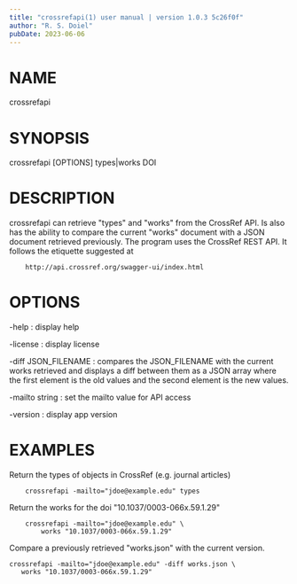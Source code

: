 ```yaml
---
title: "crossrefapi(1) user manual | version 1.0.3 5c26f0f"
author: "R. S. Doiel"
pubDate: 2023-06-06
---
```


# NAME

crossrefapi

# SYNOPSIS

crossrefapi [OPTIONS] types|works DOI

# DESCRIPTION

crossrefapi can retrieve "types" and "works" from the CrossRef API. Is also
has the ability to compare the current "works" document with a JSON document
retrieved previously. The program uses the CrossRef REST API.
It follows the etiquette suggested at

~~~
	http://api.crossref.org/swagger-ui/index.html
~~~

# OPTIONS

-help
: display help

-license
: display license

-diff JSON_FILENAME
: compares the JSON_FILENAME with the current works retrieved and displays a diff between them as a JSON array where the first element is the old values
and the second element is the new values.

-mailto string
: set the mailto value for API access

-version
: display app version

# EXAMPLES

Return the types of objects in CrossRef (e.g. journal articles)

~~~
    crossrefapi -mailto="jdoe@example.edu" types
~~~

Return the works for the doi "10.1037/0003-066x.59.1.29"

~~~
    crossrefapi -mailto="jdoe@example.edu" \
        works "10.1037/0003-066x.59.1.29"
~~~

Compare a previously retrieved "works.json" with the current version.

~~~
crossrefapi -mailto="jdoe@example.edu" -diff works.json \
   works "10.1037/0003-066x.59.1.29"
~~~

